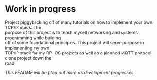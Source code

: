 # Work in progress

Project piggybacking off of many tutorials on how to implement your own TCP/IP stack. The <br>
purpose of this project is to teach myself networking and systems programming while building <br>
off of some foundational principles. This project will serve purpose in implementing my own <br>
TCP/IP stack for my RPI-OS projects as well as a planned MQTT protocol clone project down the <br>
road. <br>

*This README will be filled out more as development progresses.*
